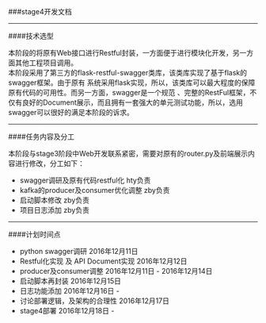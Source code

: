 ###stage4开发文档

----------------------

####技术选型

本阶段的将原有Web接口进行Restful封装，一方面便于进行模块化开发，另一方面其他工程项目调用。    
本阶段采用了第三方的flask-restful-swagger类库，该类库实现了基于flask的swagger框架。由于原有
系统采用flask实现，所以，该类库可以最大程度的保障原有代码的可用性。而另一方面，swagger是一个规范
、完整的RestFul框架，不仅有良好的Document展示，而且拥有一套强大的单元测试功能，所以，选用
swagger可以很好的满足本阶段的诉求。

----------------------------

####任务内容及分工

本阶段与stage3阶段中Web开发联系紧密，需要对原有的router.py及前端展示内容进行修改，分工如下：

* swagger调研及原有代码restful化 hty负责
* kafka的producer及consumer优化调整 zby负责
* 启动脚本修改  zby负责
* 项目日志添加  zby负责

---------------------------

####计划时间点

* python swagger调研 2016年12月11日
* Restful化实现 及 API Document实现 2016年12月12日
* producer及consumer调整 2016年12月11日 - 2016年12月14日
* 启动脚本再封装 2016年12月15日
* 日志功能添加  2016年12月16日 -
* 讨论部署逻辑，及架构的合理性  2016年12月17日
* stage4部署  2016年12月18日 -
